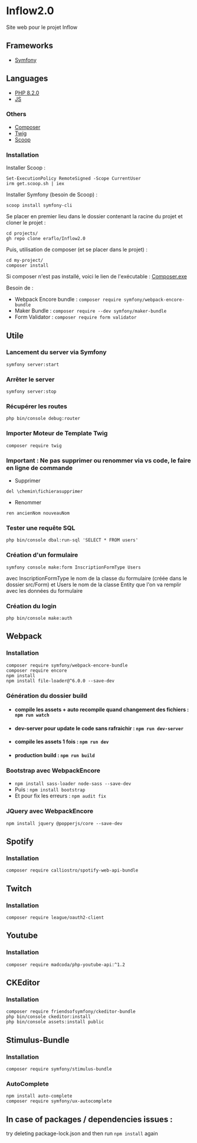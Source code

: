 # Inflow2.0

Site web pour le projet Inflow

## Frameworks

- [Symfony](https://symfony.com/)

## Languages

- [PHP 8.2.0](https://www.php.net/)
- [JS](https://developer.mozilla.org/fr/docs/Web/JavaScript)


### Others

- [Composer](https://getcomposer.org/)
- [Twig](https://twig.symfony.com/doc/)
- [Scoop](https://scoop.sh/)


### Installation

Installer Scoop :
```
Set-ExecutionPolicy RemoteSigned -Scope CurrentUser
irm get.scoop.sh | iex
```
Installer Symfony (besoin de Scoop) :
```
scoop install symfony-cli
```

Se placer en premier lieu dans le dossier contenant la racine du projet et cloner le projet  :

```
cd projects/
gh repo clone eraflo/Inflow2.0
```

Puis, utilisation de composer (et se placer dans le projet) :
```
cd my-project/
composer install
```

Si composer n'est pas installé, voici le lien de l'exécutable : [Composer.exe](https://getcomposer.org/Composer-Setup.exe)

Besoin de :
- Webpack Encore bundle : ```composer require symfony/webpack-encore-bundle```
- Maker Bundle : ```composer require --dev symfony/maker-bundle```
- Form Validator : ```composer require form validator```


## Utile
### Lancement du server via Symfony
```
symfony server:start
```
### Arrêter le server
```
symfony server:stop
```

### Récupérer les routes
```
php bin/console debug:router
```

### Importer Moteur de Template Twig
```
composer require twig
```

### Important : Ne pas supprimer ou renommer via vs code, le faire en ligne de commande

- Supprimer
```
del \chemin\fichierasupprimer
```

- Renommer
```
ren ancienNom nouveauNom
```

### Tester une requête SQL
```
php bin/console dbal:run-sql 'SELECT * FROM users'
```

### Création d'un formulaire
```
symfony console make:form InscriptionFormType Users
```
avec InscriptionFormType le nom de la classe du formulaire (créée dans le dossier src/Form) et Users le nom de la classe Entity que l'on va remplir avec les données du formulaire

### Création du login
```
php bin/console make:auth 
```

## Webpack

### Installation
```
composer require symfony/webpack-encore-bundle
composer require encore
npm install
npm install file-loader@^6.0.0 --save-dev
```

### Génération du dossier build

- #### compile les assets + auto recompile quand changement des fichiers : ```npm run watch```
- #### dev-server pour update le code sans rafraichir : ```npm run dev-server```
- #### compile les assets 1 fois : ```npm run dev```
- #### production build : ```npm run build```

### Bootstrap avec WebpackEncore

- ```npm install sass-loader node-sass --save-dev```
- Puis : ```npm install bootstrap ```
- Et pour fix les erreurs : ```npm audit fix```

### JQuery avec WebpackEncore

```
npm install jquery @popperjs/core --save-dev
```

## Spotify

### Installation
```
composer require calliostro/spotify-web-api-bundle
```

## Twitch

### Installation
```
composer require league/oauth2-client
```

## Youtube

### Installation
```
composer require madcoda/php-youtube-api:^1.2  
```

## CKEditor

### Installation
```
composer require friendsofsymfony/ckeditor-bundle
php bin/console ckeditor:install
php bin/console assets:install public 
```

## Stimulus-Bundle

### Installation
```
composer require symfony/stimulus-bundle
```

### AutoComplete
```
npm install auto-complete
composer require symfony/ux-autocomplete
```


## In case of packages / dependencies issues :

try deleting package-lock.json and then run ```npm install``` again


